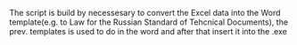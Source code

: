 The script is build by necessesary to convert the Excel data into the Word template(e.g. to Law for the Russian Standard of Tehcnical Documents), the prev. templates 
is used to do in the word and after that insert it into the .exe
